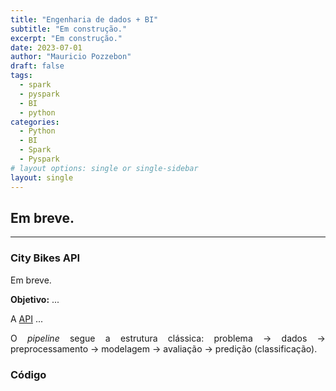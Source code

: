 ```yaml
---
title: "Engenharia de dados + BI"
subtitle: "Em construção."
excerpt: "Em construção."
date: 2023-07-01
author: "Mauricio Pozzebon"
draft: false
tags:
  - spark
  - pyspark
  - BI
  - python
categories:
  - Python
  - BI
  - Spark
  - Pyspark
# layout options: single or single-sidebar
layout: single
---
```


<style>body {text-align: justify}</style>

<!--{{< here >}}-->

## Em breve.

---

### City Bikes API

Em breve.

**Objetivo:** ...

A [API](http://api.citybik.es/v2/) ...

O *pipeline* segue a estrutura clássica: problema &#x2192; dados &#x2192; preprocessamento &#x2192; modelagem &#x2192; avaliação &#x2192; predição (classificação).


### Código


